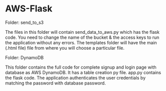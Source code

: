 # AWS-Flask

Folder: send_to_s3

The files in this folder will contain send_data_to_aws.py which has the flask code. You need to change the name of the bucket & the access keys to run the application without any errors.
The templates folder will have the main (.html file) file from where you will choose a particular file.

Folder: DynamoDB 

This folder contains the full code for complete signup and login page with database as AWS DynamoDB. It has a table creation py file. 
app.py contains the flask code. The application authenticates the user credentials by matching the password with database password.

